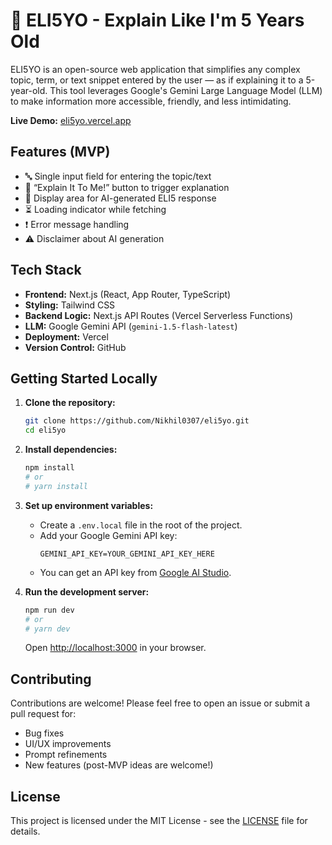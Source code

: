 # 🧠 ELI5YO - Explain Like I'm 5 Years Old

ELI5YO is an open-source web application that simplifies any complex topic, term, or text snippet entered by the user — as if explaining it to a 5-year-old. This tool leverages Google's Gemini Large Language Model (LLM) to make information more accessible, friendly, and less intimidating.

**Live Demo:** [eli5yo.vercel.app](https://eli5yo.vercel.app)

## Features (MVP)
*   🔤 Single input field for entering the topic/text
*   🔘 “Explain It To Me!” button to trigger explanation
*   📄 Display area for AI-generated ELI5 response
*   ⏳ Loading indicator while fetching
*   ❗ Error message handling
*   ⚠️ Disclaimer about AI generation

## Tech Stack
*   **Frontend:** Next.js (React, App Router, TypeScript)
*   **Styling:** Tailwind CSS
*   **Backend Logic:** Next.js API Routes (Vercel Serverless Functions)
*   **LLM:** Google Gemini API (`gemini-1.5-flash-latest`)
*   **Deployment:** Vercel
*   **Version Control:** GitHub

## Getting Started Locally

1.  **Clone the repository:**
    ```bash
    git clone https://github.com/Nikhil0307/eli5yo.git
    cd eli5yo
    ```

2.  **Install dependencies:**
    ```bash
    npm install
    # or
    # yarn install
    ```

3.  **Set up environment variables:**
    *   Create a `.env.local` file in the root of the project.
    *   Add your Google Gemini API key:
        ```
        GEMINI_API_KEY=YOUR_GEMINI_API_KEY_HERE
        ```
    *   You can get an API key from [Google AI Studio](https://aistudio.google.com/app/apikey).

4.  **Run the development server:**
    ```bash
    npm run dev
    # or
    # yarn dev
    ```
    Open [http://localhost:3000](http://localhost:3000) in your browser.

## Contributing
Contributions are welcome! Please feel free to open an issue or submit a pull request for:
*   Bug fixes
*   UI/UX improvements
*   Prompt refinements
*   New features (post-MVP ideas are welcome!)

## License
This project is licensed under the MIT License - see the [LICENSE](LICENSE) file for details.
